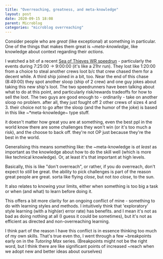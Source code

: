 ```yaml
---
title: "Overreaching, greatness, and meta-knowledge"
layout: post
date: 2020-09-15 18:08
parent: Microblog
categories: "microblog overreaching"
---
```


Consider people who are *great* (like exceptional) at something in particular.
One of the things that makes them great is ~*meta-knowledge*, like knowledge about context regarding their *actions*.

I watched a bit of a recent [Sea of Thieves WR speedrun](https://www.youtube.com/watch?v=Q5T0rSi6IhA) - particularly the events during 7:25:00 -> 9:00:00 (it's like a 21hr run).
They lost like 1:20:00 from a choice to steal another crews loot b/c that crew chased them for a decent while.
A third ship joined in a bit, too.
Near the end of this chase (8:49:00) they spot another sloop (ship of 2 crew) and one guy jokes about taking this new ship's loot.
The two speedrunners have been talking about what to do at this point, and particularly risk/rewards tradeoffs for how to sell the loot.
The two guys are good enough to - ordinarily - take on another sloop no problem.
after all, they just fought off 2 other crews of sizes 4 and 3.
their choice not to go after the sloop (and the humor of the joke) is based in this like ~*meta-knowledge~ type stuff.

it doesn't matter how great you are at something, even the best ppl in the world know there are some challenges they won't win (or it's too much a risk), and the choose to back off. they're not OP just because they're the best in the world.

Generalising this means something like: the ~meta-knowledge is *at least* as important as the knowledge about how to do the skill well (which is more like technical knowledge). Or, at least it's that important at high levels.

Basically, this is like "don't overreach", or rather, if you do overreach, don't expect to *still* be great. the ability to pick challenges is part of the reason great people are great. sorta like flying *close*, but not *too close*, to the sun.

It also relates to knowing your limits, either when something is too big a task or when (and what) to learn before doing it.

This offers a bit more clarity for an ongoing conflict of mine - something to do with learning styles and methods. I intuitively think that 'exploratory' style learning (with a high(er) error rate) has benefits. and I mean it's not as bad as doing nothing at all (I guess it could be sometimes), but it's not as efficient as directed and non-overreaching learning.

I think part of the reason I have this conflict is in essence thinking too much of my own skills. That's true even tho, I went through a few ~breakpoints early on in the *Tutoring Max* series. (Breakpoints might not be the right word, but I think there are like significant points of increased ~reach when we adopt new and better ideas about ourselves)
